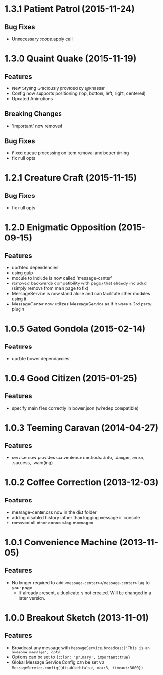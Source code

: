 <a name="1.3.1"></a>
# 1.3.1 Patient Patrol (2015-11-24)

## Bug Fixes

- Unnecessary $scope.$apply call

<a name="1.3.0"></a>
# 1.3.0 Quaint Quake (2015-11-19)

## Features

- New Styling Graciously provided by @knassar
- Config now supports positioning (top, bottom, left, right, centered)
- Updated Animations

## Breaking Changes

- 'important' now removed

## Bug Fixes

- Fixed queue processing on item removal and better timing
- fix null opts

<a name="1.2.0"></a>
# 1.2.1 Creature Craft (2015-11-15)

## Bug Fixes

- fix null opts

<a name="1.2.0"></a>
# 1.2.0 Enigmatic Opposition (2015-09-15)

## Features

- updated dependencies
- using gulp
- module to include is now called 'message-center'
- removed backwards compatibility with pages that already included <message-center></message-center> (simply remove from main page to fix)
- MessageService is now stand alone and can facilitate other modules using it
- MessageCenter now utilizes MessageService as if it were a 3rd party plugin

<a name="1.0.5"></a>
# 1.0.5 Gated Gondola (2015-02-14)

## Features

- update bower dependancies

<a name="1.0.4"></a>
# 1.0.4 Good Citizen (2015-01-25)

## Features

- specify main files correctly in bower.json (wiredep compatible)

<a name="1.0.3"></a>
# 1.0.3 Teeming Caravan (2014-04-27)

## Features

- service now provides convenience methods: .info, .danger, .error, .success, .warn(ing)

<a name="1.0.2"></a>
# 1.0.2 Coffee Correction (2013-12-03)

## Features

- message-center.css now in the dist folder
- adding disabled history rather than logging message in console
- removed all other console.log messages

<a name="1.0.1"></a>
# 1.0.1 Convenience Machine (2013-11-05)

## Features

- No longer required to add `<message-center></message-center>` tag to your page
	- If already present, a duplicate is not created. Will be changed in a later version.

<a name="1.0.0"></a>
# 1.0.0 Breakout Sketch (2013-11-01)

## Features

- Broadcast any message with `MessageService.broadcast('This is an awesome message', opts)`
- Options can be set to `{color: 'primary', important:true}`
- Global Message Service Config can be set via `MessageService.config({disabled:false, max:3, timeout:3000})`
